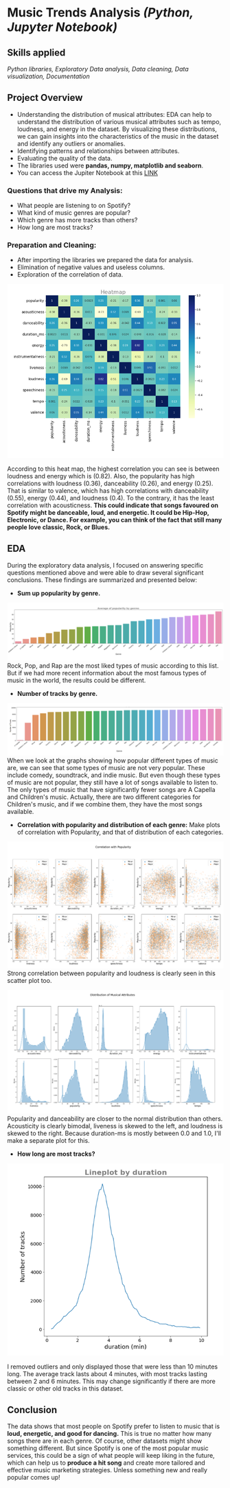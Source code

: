 # Music Trends Analysis *(Python, Jupyter Notebook)*
## Skills applied
*Python libraries, Exploratory Data analysis, Data cleaning, Data visualization, Documentation*
## Project Overview
- Understanding the distribution of musical attributes: EDA can help to understand the distribution of various musical attributes such as tempo, loudness, and energy in the dataset. By visualizing these distributions, we can gain insights into the characteristics of the music in the dataset and identify any outliers or anomalies.
- Identifying patterns and relationships between attributes.
- Evaluating the quality of the data.
- The libraries used were **pandas, numpy, matplotlib and seaborn**.
- You can access the Jupiter Notebook at this [LINK](https://github.com/subhojitdas859/Music_Trends_Analysis/tree/main/files)
### Questions that drive my Analysis:
- What people are listening to on Spotify?
- What kind of music genres are popular?
- Which genre has more tracks than others?
- How long are most tracks?
### Preparation and Cleaning:
- After importing the libraries we prepared the data for analysis.
- Elimination of negative values and useless columns.
- Exploration of the correlation of data.

![alt text](img/1.png)

According to this heat map, the highest correlation you can see is between loudness and energy which is (0.82). Also, the popularity has high correlations with loudness (0.36), danceability (0.26), and energy (0.25). That is similar to valence, which has high correlations with danceability (0.55), energy (0.44), and loudness (0.4). To the contrary, it has the least correlation with acousticness. **This could indicate that songs favoured on Spotify might be danceable, loud, and energetic. It could be Hip-Hop, Electronic, or Dance. For example, you can think of the fact that still many people love classic, Rock, or Blues.**
## EDA
During the exploratory data analysis, I focused on answering specific questions mentioned above and were able to draw several significant conclusions. These findings are summarized and presented below:

- **Sum up popularity by genre.**

![alt text](img/2.png)
Rock, Pop, and Rap are the most liked types of music according to this list. But if we had more recent information about the most famous types of music in the world, the results could be different.

- **Number of tracks by genre.**

![alt text](img/3.png)
When we look at the graphs showing how popular different types of music are, we can see that some types of music are not very popular. These include comedy, soundtrack, and indie music. But even though these types of music are not popular, they still have a lot of songs available to listen to. The only types of music that have significantly fewer songs are A Capella and Children's music. Actually, there are two different categories for Children's music, and if we combine them, they have the most songs available.

- **Correlation with popularity and distribution of each genre:** Make plots of correlation with Popularity, and that of distribution of each categories.

![alt text](img/4.png)
Strong correlation between popularity and loudness is clearly seen in this scatter plot too.

![alt text](img/5.png)
Popularity and danceability are closer to the normal distribution than others. Acousticity is clearly bimodal, liveness is skewed to the left, and loudness is skewed to the right. Because duration-ms is mostly between 0.0 and 1.0, I'll make a separate plot for this.
- **How long are most tracks?**

![alt text](img/6.png)

I removed outliers and only displayed those that were less than 10 minutes long. The average track lasts about 4 minutes, with most tracks lasting between 2 and 6 minutes. This may change significantly if there are more classic or other old tracks in this dataset.
## Conclusion
The data shows that most people on Spotify prefer to listen to music that is **loud, energetic, and good for dancing.** This is true no matter how many songs there are in each genre. Of course, other datasets might show something different. But since Spotify is one of the most popular music services, this could be a sign of what people will keep liking in the future, which can help us to **produce a hit song** and create more tailored and effective music marketing strategies. Unless something new and really popular comes up!
